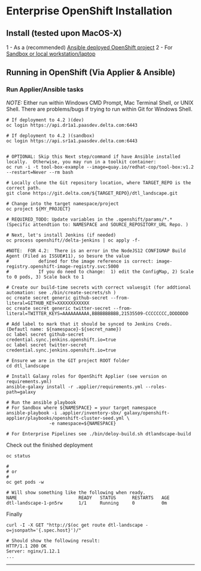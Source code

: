 # Enterprise OpenShift Installation

## Install (tested upon MacOS-X)
1 - As a (recommended) [Ansible deployed OpenShift project](#running-in-openshift-via-applier-ansible)
2 - For [Sandbox or local workstation/laptop](INSTALL.md) 

## Running in OpenShift (Via Applier & Ansible)
### Run Applier/Ansible tasks ###

*NOTE:* Either run within Windows CMD Prompt, Mac Terminal Shell, or UNIX Shell.  There are problems/bugs if trying to run within Git for Windows Shell.

```shell
# If deployment to 4.2 )(dev) 
oc login https://api.dr1a1.paasdev.delta.com:6443

# If deployment to 4.2 )(sandbox) 
oc login https://api.sr1a1.paasdev.delta.com:6443


# OPTIONAL: Skip this Next step/command if have Ansible installed locally.  Otherwise, you may run in a toolkit container:
oc run -i -t tool-box-example --image=quay.io/redhat-cop/tool-box:v1.2 --restart=Never --rm bash

# Locally clone the Git repository location, where TARGET_REPO is the correct path.
git clone https://git.delta.com/${TARGET_REPO}/dtl_landscape.git

# Change into the target namespace/project
oc project ${MY_PROJECT}

# REQUIRED_TODO: Update variables in the .openshift/params/*.*  (Specific attendtion to: NAMESPACE and SOURCE_REPOSITORY_URL Repo. )

# Next, let's install Jenkins (if needed)
oc process openshift//delta-jenkins | oc apply -f- 

#NOTE:  FOR 4.2:  There is an error in the NodeJS12 CONFIGMAP Build Agent (Filed as ISSUE#11), so besure the value
#           defined for the image reference is correct: image-registry.openshift-image-registry.svc:5000
#           If you do need to change:  1) edit the ConfigMap, 2) Scale to 0 pods, 3) Scale back to 1

# Create our build-time secrets with correct valuesgit (for addtional automation: see ./bin/create-secrets/sh )
oc create secret generic github-secret --from-literal=GITHUB_KEY=XXXXXXXXXXXX
oc create secret generic twitter-secret --from-literal=TWITTER_KEYS=AAAAAAAAAA,BBBBBBBBBB,21535509-CCCCCCCC,DDDDDDD

# Add label to mark that it should be synced to Jenkins Creds. (Defautl name: ${namespace}-${secret_name})
oc label secret github-secret credential.sync.jenkins.openshift.io=true
oc label secret twitter-secret credential.sync.jenkins.openshift.io=true

# Ensure we are in the GIT project ROOT folder
cd dtl_landscape

# Install Galaxy roles for OpenShift Applier (see version on requirements.yml)
ansible-galaxy install -r .applier/requirements.yml --roles-path=galaxy

# Run the ansible playbook 
# For Sandbox where ${NAMESPACE} = your target namespace
ansible-playbook -i .applier/inventory-sbx/ galaxy/openshift-applier/playbooks/openshift-cluster-seed.yml \
                -e namespace=${NAMESPACE}

# For Enterprise Pipelines see ./bin/deloy-build.sh dtlandscape-build
```

Check out the finished deployment

```shell 
oc status 

#
# or 
# 
oc get pods -w 

# Will show something like the following when ready.
NAME                       READY   STATUS      RESTARTS   AGE
dtl-landscape-1-pn5rw      1/1     Running     0          0m

```

Finally

```shell 
curl -I -X GET "http://$(oc get route dtl-landscape -o=jsonpath='{.spec.host}')/"

# Should show the following result:
HTTP/1.1 200 OK
Server: nginx/1.12.1
...

```
---